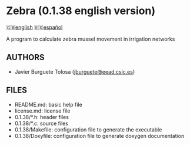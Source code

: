 Zebra (0.1.38 english version)
=============================

:uk:[english](README.md) :es:[español](README.es.md)

A program to calculate zebra mussel movement in irrigation networks

AUTHORS
-------

* Javier Burguete Tolosa (jburguete@eead.csic.es)

FILES
-----

* README.md: basic help file
* license.md: license file
* 0.1.38/\*.h: header files
* 0.1.38/\*.c: source files
* 0.1.38/Makefile: configuration file to generate the executable
* 0.1.38/Doxyfile: configuration file to generate doxygen documentation
